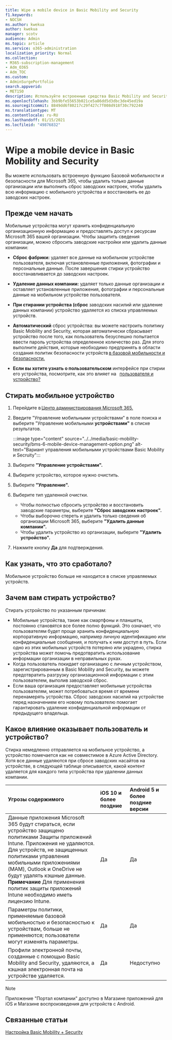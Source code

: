 ```yaml
---
title: Wipe a mobile device in Basic Mobility and Security
f1.keywords:
- NOCSH
ms.author: kwekua
author: kwekua
manager: scotv
audience: Admin
ms.topic: article
ms.service: o365-administration
localization_priority: Normal
ms.collection:
- M365-subscription-management
- Adm_O365
- Adm_TOC
ms.custom:
- AdminSurgePortfolio
search.appverid:
- MET150
description: Используйте встроенные средства Basic Mobility and Security для удаления информации с зарегистрированных устройств.
ms.openlocfilehash: 3bb9bfe55653b021ce5a86dd5d3dbc3de45ed19a
ms.sourcegitcommit: 8849dd6f80217c29f427c7f008d918f30c792240
ms.translationtype: MT
ms.contentlocale: ru-RU
ms.lasthandoff: 01/15/2021
ms.locfileid: "49876832"
---
```

# <a name="wipe-a-mobile-device-in-basic-mobility-and-security"></a>Wipe a mobile device in Basic Mobility and Security

Вы можете использовать встроенную функцию Базовой мобильности и безопасности для Microsoft 365, чтобы удалить только данные организации или выполнить сброс заводских настроек, чтобы удалить всю информацию с мобильного устройства и восстановить ее до заводских настроек.

## <a name="before-you-begin"></a>Прежде чем начать

Мобильные устройства могут хранить конфиденциальную организационную информацию и предоставлять доступ к ресурсам Microsoft 365 вашей организации. Чтобы защитить сведения организации, можно сбросить заводские настройки или удалить данные компании:

- **Сброс фабрики:** удаляет все данные на мобильном устройстве пользователя, включая установленные приложения, фотографии и персональные данные. После завершения стирки устройство восстанавливается до заводских настроек.

- **Удаление данных компании:** удаляет только данные организации и оставляет установленные приложения, фотографии и персональные данные на мобильном устройстве пользователя.

- **При стирании устройства (сброс** заводских насилий или удаление данных компании) устройство удаляется из списка управляемых устройств.
    
- **Автоматический** сброс устройства: вы можете настроить политику Basic Mobility and Security, которая автоматически сбрасывает устройство после того, как пользователь безуспешно попытается ввести пароль устройства определенное количество раз. Для этого выполните действия, которые необходимо предпринять в области создания политик безопасности устройств [в базовой мобильности и безопасности.](create-device-security-policies.md)
    
- **Если вы хотите узнать о пользовательском** интерфейсе при стирии его устройства, посмотрите, как это влияет на   [пользователя и устройство?](#whats-the-user-and-device-impact)

## <a name="wipe-a-mobile-device"></a>Стирать мобильное устройство

1. Перейдите в [Центр администрирования Microsoft 365.](https://support.microsoft.com/office/758befc4-0888-4009-9f14-0d147402fd23)

2. Введите "Управление мобильными устройствами" в поле поиска и выберите "Управление мобильными **устройствами"** в списке результатов.

    :::image type="content" source="../../media/basic-mobility-security/bms-6-mobile-device-management-option.png" alt-text="Вариант управления мобильными устройствами Basic Mobility и Secruity":::

3. Выберите **"Управление устройствами".**

4. Выберите устройство, которое нужно очистить.

5. Выберите **"Управление".**

6. Выберите тип удаленной очистки.

    - Чтобы полностью сбросить устройство и восстановить заводские параметры, выберите **"Сброс заводских настроек".**
    - Чтобы выборочно стереть и удалить только сведения об организации Microsoft 365, выберите **"Удалить данные компании".**
    - Чтобы удалить устройство из организации, выберите **"Удалить устройство".**

7. Нажмите кнопку **Да** для подтверждения.

## <a name="how-do-i-know-it-worked"></a>Как узнать, что это сработало?

Мобильное устройство больше не находится в списке управляемых устройств.

## <a name="why-would-you-want-to-wipe-a-device"></a>Зачем вам стирать устройство?

Стирать устройство по указанным причинам:

- Мобильные устройства, такие как смартфоны и планшеты, постоянно становятся все более полно функций. Это означает, что пользователям будет проще хранить конфиденциальную корпоративную информацию, например личную идентификацию или конфиденциальные сообщения, и получать к ним доступ в путь. Если одно из этих мобильных устройств потеряно или украдено, стирка устройства может помочь предотвратить использование информации организации в неправильных руках.
- Когда пользователь покидает организацию с личным устройством, зарегистрированным в Basic Mobility and Security, вы можете предотвратить разгрузку организационной информации с этим пользователем, выполив заводской сброс.
- Если ваша организация предоставляет мобильные устройства пользователям, может потребоваться время от времени перенамерять устройства. Сброс заводских насилий на устройстве перед назначением его новому пользователю помогает гарантировать удаление конфиденциальной информации от предыдущего владельца.

## <a name="whats-the-user-and-device-impact"></a>Какое влияние оказывает пользователь и устройство?

Стирка немедленно отправляется на мобильное устройство, а устройство помечается как не совместимое в Azure Active Directory. Хотя все данные удаляются при сбросе заводских насайтов на устройстве, в следующей таблице описывается, какой контент удаляется для каждого типа устройства при удалении данных компании.

|**Угрозы содержимого**|**iOS 10 и более поздние**|**Android 5 и более поздние версии**|
|:-----|:-----|:-----|
|Данные приложения Microsoft 365 будут стираться, если устройство защищено политиками Защиты приложений Intune. Приложения не удаляются. Для устройств, не защищенных политиками управления мобильными приложениями (MAM), Outlook и OneDrive не будут удалять кэшные данные.<br/>**Примечание** Для применения политик защиты приложений Intune необходимо иметь лицензию Intune.|Да|Да|
|Параметры политики, применяемые базовой мобильностью и безопасностью к устройствам, больше не применяются; пользователи могут изменять параметры.|Да|Да|
|Профили электронной почты, созданные с помощью Basic Mobility and Security, удаляются, а кэшная электронная почта на устройстве удаляется.|Да|Недоступно|
>[!NOTE]
>Приложение "Портал компании" доступно в Магазине приложений для iOS и Магазине воспроизведения для устройств с Android.

## <a name="related-topics"></a>Связанные статьи

[Настройка Basic Mobility + Security](set-up.md)